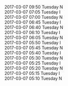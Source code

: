 2017-03-07 09:50 Tuesday  N  
2017-03-07 07:05 Tuesday  I  
2017-03-07 07:00 Tuesday  N  
2017-03-07 06:45 Tuesday  I  
2017-03-07 06:40 Tuesday  N  
2017-03-07 06:10 Tuesday  I  
2017-03-07 06:05 Tuesday  N  
2017-03-07 05:50 Tuesday  I  
2017-03-07 05:45 Tuesday  N  
2017-03-07 05:40 Tuesday  I  
2017-03-07 05:30 Tuesday  N  
2017-03-07 05:25 Tuesday  I  
2017-03-07 05:20 Tuesday  N  
2017-03-07 05:15 Tuesday  I  
2017-03-07 05:10 Tuesday  N  
